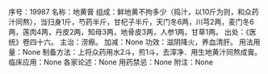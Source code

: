 序号：19987
名称：地黄膏
组成：鲜地黄不拘多少（捣汁，以10斤为则，和众药汁同熬），当归身1斤，芍药半斤，甘杞子半斤，天门冬6两，川芎2两，麦门冬6两，莲肉4两，丹皮2两，知母3两，地骨皮3两，人参1两，甘草1两。
出处：《医统》卷四十六。
主治：涝瘵。
加减：None
功效：滋阴降火，养血清肝。
用法用量：None
制备方法：上将众药用水2斗，煎1斗，去滓净．用生地黄汁同熬成膏。
临床应用：None
各家论述：None
用药禁忌：None
附注：None
